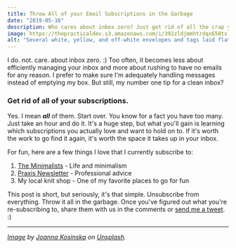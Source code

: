 ```yaml
---
title: Throw All of your Email Subscriptions in the Garbage
date: "2019-05-16"
description: Who cares about inbox zero? Just get rid of all the crap you don't even read.
image: https://thepracticaldev.s3.amazonaws.com/i/392zldjmmhtrdqx650ts.jpg
alt: "Several white, yellow, and off-white envelopes and tags laid flat."
---
```


I do. not. care. about inbox zero. :) Too often, it becomes less about efficiently managing your inbox and more about rushing to have no emails for any reason. I prefer to make sure I'm adequately handling messages instead of emptying my box. But still, my number one tip for a clean inbox?

### Get rid of all of your subscriptions.

Yes. I mean **_all_** of them. Start over. You know for a fact you have too many. Just take an hour and do it. It's a huge step, but what you'll gain is learning which subscriptions you actually love and want to hold on to. If it's worth the work to go find it again, it's worth the space it takes up in your inbox.

For fun, here are a few things I love that I currently subscribe to:

1. [The Minimalists](https://www.theminimalists.com/start/) - Life and minimalism
2. [Praxis Newsletter](https://discoverpraxis.com/newsletter/) - Professional advice
3. My local knit shop - One of my favorite places to go for fun

This post is short, but seriously, it's that simple. Unsubscribe from everything. Throw it all in the garbage. Once you've figured out what you're re-subscribing to, share them with us in the comments or [send me a tweet](https://twitter.com/ashleemboyer). :)

---

_[Image](https://unsplash.com/photos/uGcDWKN91Fs) by [Joanna Kosinska](https://unsplash.com/@joannakosinska) on [Unsplash](https://unsplash.com)._
